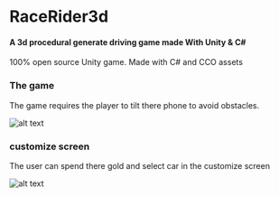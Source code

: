 # RaceRider3d
#### A 3d procedural generate driving game made With Unity & C#

100% open source Unity game. Made with C# and CCO assets

### The game

The game requires the player to tilt there phone to avoid obstacles.

![alt text](https://i.imgur.com/S9FT4xa.gif)


### customize  screen

The user can spend there gold and select car in the customize screen

![alt text](https://i.imgur.com/7v4iR5W.gif)


